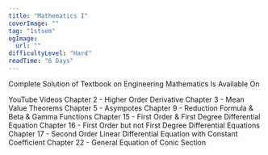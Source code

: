```yaml
---
title: "Mathematics I"
coverImage: ""
tag: "1stsem"
ogImage:
  url: ""
difficultyLevel: "Hard"
readTime: "6 Days"
---
```


<!-- @format -->

Complete Solution of Textbook on Engineering Mathematics Is Available On

YouTube Videos
Chapter 2 - Higher Order Derivative
Chapter 3 - Mean Value Theorems
Chapter 5 - Asympotes
Chapter 9 - Reduction Formula & Beta & Gamma Functions
Chapter 15 - First Order & First Degree Differential Equation
Chapter 16 - First Order but not First Degree Differential Equations
Chapter 17 - Second Order Linear Differential Equation with Constant Coefficient
Chapter 22 - General Equation of Conic Section
